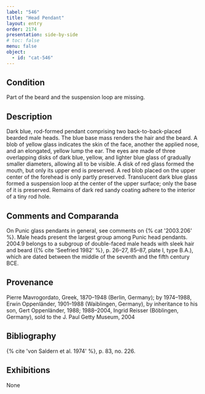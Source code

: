 ```yaml
---
label: "546"
title: "Head Pendant"
layout: entry
order: 2174
presentation: side-by-side
# toc: false
menu: false
object:
  - id: "cat-546"
---
```


## Condition

Part of the beard and the suspension loop are missing.

## Description

Dark blue, rod-formed pendant comprising two back-to-back-placed bearded male heads. The blue base mass renders the hair and the beard. A blob of yellow glass indicates the skin of the face, another the applied nose, and an elongated, yellow lump the ear. The eyes are made of three overlapping disks of dark blue, yellow, and lighter blue glass of gradually smaller diameters, allowing all to be visible. A disk of red glass formed the mouth, but only its upper end is preserved. A red blob placed on the upper center of the forehead is only partly preserved. Translucent dark blue glass formed a suspension loop at the center of the upper surface; only the base of it is preserved. Remains of dark red sandy coating adhere to the interior of a tiny rod hole.

## Comments and Comparanda

On Punic glass pendants in general, see comments on {% cat '2003.206' %}. Male heads present the largest group among Punic head pendants. 2004.9 belongs to a subgroup of double-faced male heads with sleek hair and beard ({% cite 'Seefried 1982' %}, p. 26–27, 85–87, plate I, type B.A.), which are dated between the middle of the seventh and the fifth century BCE.

## Provenance

Pierre Mavrogordato, Greek, 1870–1948 (Berlin, Germany); by 1974–1988, Erwin Oppenländer, 1901–1988 (Waiblingen, Germany), by inheritance to his son, Gert Oppenländer, 1988; 1988–2004, Ingrid Reisser (Böblingen, Germany), sold to the J. Paul Getty Museum, 2004

## Bibliography

{% cite 'von Saldern et al. 1974' %}, p. 83, no. 226.

## Exhibitions

None
